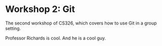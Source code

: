# Workshop 2: Git

The second workshop of CS326, which covers how to use Git in a group setting.

Professor Richards is cool. And he is a cool guy.
